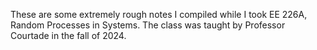 These are some extremely rough notes I compiled while I took EE 226A, Random Processes in Systems. The class was taught by Professor Courtade in the fall of 2024.
